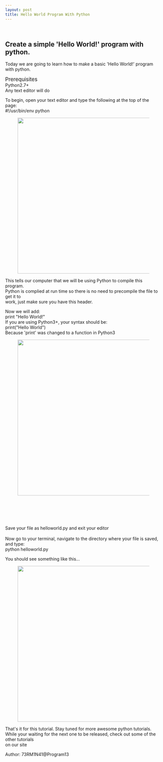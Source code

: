 ```yaml
---
layout: post
title: Hello World Program With Python
---
```

<br/>
<h2>Create a simple 'Hello World!' program with python.</h2>
<p>Today we are going to learn how to make a basic 'Hello World!' program with python.</p>
<p align="left"><big>Prerequisites</big><br />
Python2.7+<br />
Any text editor will do</p>
<p>To begin, open your text editor and type the following at the top of the page:<br />
#!/usr/bin/env python<br />
</p>
<figure>
<a href="http://programthirteen.com/images/helloheader.png">
        <img src="http://programthirteen.com/images/helloheader.png" alt="" height="500px" width="750px"/>
    </a>
</figure>
<p>This tells our computer that we will be using Python to compile this program.<br />
Python is complied at run time so there is no need to precompile the file to get it to<br />
work, just make sure you have this header.</p>
<p>Now we will add:<br />
print "Hello World!"<br />
If you are using Python3+, your syntax should be:<br />
print("Hello World")<br />
Because 'print' was changed to a function in Python3</p>
<figure>
<a href="http://programthirteen.com/images/printhello.png">
        <img src="http://programthirteen.com/images/printhello.png" alt="" height="500px" width="750px"/>
    </a>
</figure>
<br/>
<br/>
<br/>
<br/>
<p>Save your file as helloworld.py and exit your editor<br />
<br />Now go to your terminal, navigate to the directory where your file is saved, and type:<br />
python helloworld.py</p>
<p>You should see something like this...<p>
<figure>
<a href="http://programthirteen.com/images/helloworld.png">
        <img src="http://programthirteen.com/images/helloworld.png" alt="" height="500px" width="750px"/>
    </a>
</figure>
<p>That's it for this tutorial. Stay tuned for more awesome python tutorials.<br />
While your waiting for the next one to be released, check out some of the other tutorials<br />
on our site</p>
<p align="left">Author: 73RM1N41@Program13</p>
